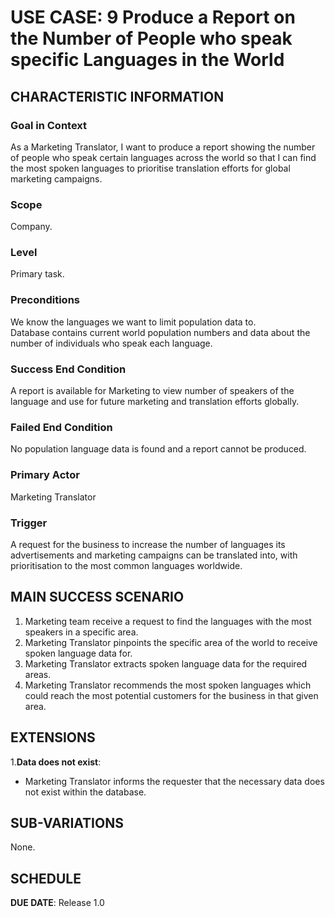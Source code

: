 # USE CASE: 9 Produce a Report on the Number of People who speak specific Languages in the World

## CHARACTERISTIC INFORMATION

### Goal in Context

As a Marketing Translator, I want to produce a report showing the number of people who speak certain languages across the world so that
I can find the most spoken languages to prioritise translation efforts for global marketing campaigns.

### Scope

Company.

### Level

Primary task.

### Preconditions

We know the languages we want to limit population data to.  
Database contains current world population numbers and data about the number of individuals who speak each language.

### Success End Condition

A report is available for Marketing to view number of speakers of the language and use for future marketing and
translation efforts globally.

### Failed End Condition

No population language data is found and a report cannot be produced.

### Primary Actor

Marketing Translator

### Trigger

A request for the business to increase the number of languages its advertisements and marketing campaigns can be
translated into, with prioritisation to the most common languages worldwide.

## MAIN SUCCESS SCENARIO

1. Marketing team receive a request to find the languages with the most speakers in a specific area.
2. Marketing Translator pinpoints the specific area of the world to receive spoken language data for.
3. Marketing Translator extracts spoken language data for the required areas.
4. Marketing Translator recommends the most spoken languages which could reach the most potential customers for the
   business in that given area.

## EXTENSIONS

1.**Data does not exist**:

- Marketing Translator informs the requester that the necessary data does not exist within the database.

## SUB-VARIATIONS

None.

## SCHEDULE

**DUE DATE**: Release 1.0